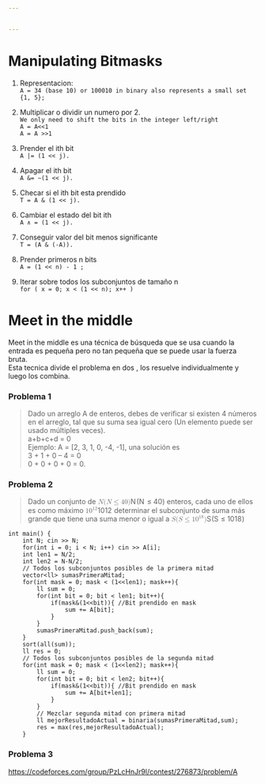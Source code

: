 ```yaml
---


---
```


<h1 id="manipulating-bitmasks">Manipulating Bitmasks</h1>
<ol>
<li>
<p>Representacion:<br>
<code>A = 34 (base 10) or 100010 in binary also represents a small set {1, 5};</code></p>
</li>
<li>
<p>Multiplicar o dividir un numero por 2.<br>
<code>We only need to shift the bits in the integer left/right</code><br>
<code>A = A&lt;&lt;1</code><br>
<code>A = A &gt;&gt;1</code></p>
</li>
<li>
<p>Prender el ith bit<br>
<code>A |= (1 &lt;&lt; j).</code></p>
</li>
<li>
<p>Apagar el ith bit<br>
<code>A &amp;= ∼(1 &lt;&lt; j).</code></p>
</li>
<li>
<p>Checar si el ith bit esta prendido<br>
<code>T = A &amp; (1 &lt;&lt; j).</code></p>
</li>
<li>
<p>Cambiar el estado del bit ith<br>
<code>A ∧ = (1 &lt;&lt; j).</code></p>
</li>
<li>
<p>Conseguir valor del bit menos significante<br>
<code>T = (A &amp; (-A)).</code></p>
</li>
<li>
<p>Prender primeros n bits<br>
<code>A = (1 &lt;&lt; n) - 1 ;</code></p>
</li>
<li>
<p>Iterar sobre todos los subconjuntos de tamaño n<br>
<code>for ( x = 0; x &lt; (1 &lt;&lt; n); x++ )</code></p>
</li>
</ol>
<h1 id="meet-in-the-middle">Meet in the middle</h1>
<p>Meet in the middle es una técnica de búsqueda que se usa cuando la entrada es pequeña pero no tan pequeña que se puede usar la fuerza bruta.<br>
Esta tecnica divide el problema en dos , los resuelve individualmente y luego los combina.</p>
<h3 id="problema-1">Problema 1</h3>
<blockquote>
<p>Dado un arreglo A de enteros, debes de verificar si existen 4 números en el arreglo, tal que su suma sea igual cero (Un elemento puede ser usado múltiples veces).<br>
a+b+c+d = 0<br>
Ejemplo: A = [2, 3, 1, 0, -4, -1], una solución es<br>
3 + 1 + 0 – 4 = 0<br>
0 + 0 + 0 + 0 = 0.</p>
</blockquote>
<h3 id="problema-2">Problema 2</h3>
<blockquote>
<p>Dado un conjunto de <span class="katex--inline"><span class="katex"><span class="katex-mathml"><math><semantics><mrow><mi>N</mi><mo stretchy="false">(</mo><mi>N</mi><mo>≤</mo><mn>40</mn><mo stretchy="false">)</mo></mrow><annotation encoding="application/x-tex">N (N≤40)</annotation></semantics></math></span><span class="katex-html" aria-hidden="true"><span class="base"><span class="strut" style="height: 1em; vertical-align: -0.25em;"></span><span class="mord mathdefault" style="margin-right: 0.10903em;">N</span><span class="mopen">(</span><span class="mord mathdefault" style="margin-right: 0.10903em;">N</span><span class="mspace" style="margin-right: 0.277778em;"></span><span class="mrel">≤</span><span class="mspace" style="margin-right: 0.277778em;"></span></span><span class="base"><span class="strut" style="height: 1em; vertical-align: -0.25em;"></span><span class="mord">4</span><span class="mord">0</span><span class="mclose">)</span></span></span></span></span> enteros, cada uno de ellos es como máximo <span class="katex--inline"><span class="katex"><span class="katex-mathml"><math><semantics><mrow><mn>1</mn><msup><mn>0</mn><mn>12</mn></msup></mrow><annotation encoding="application/x-tex">10^{12}</annotation></semantics></math></span><span class="katex-html" aria-hidden="true"><span class="base"><span class="strut" style="height: 0.814108em; vertical-align: 0em;"></span><span class="mord">1</span><span class="mord"><span class="mord">0</span><span class="msupsub"><span class="vlist-t"><span class="vlist-r"><span class="vlist" style="height: 0.814108em;"><span class="" style="top: -3.063em; margin-right: 0.05em;"><span class="pstrut" style="height: 2.7em;"></span><span class="sizing reset-size6 size3 mtight"><span class="mord mtight"><span class="mord mtight">1</span><span class="mord mtight">2</span></span></span></span></span></span></span></span></span></span></span></span></span> determinar el subconjunto de suma más grande que tiene una suma menor o igual a <span class="katex--inline"><span class="katex"><span class="katex-mathml"><math><semantics><mrow><mi>S</mi><mo stretchy="false">(</mo><mi>S</mi><mo>≤</mo><mn>1</mn><msup><mn>0</mn><mn>18</mn></msup><mo stretchy="false">)</mo></mrow><annotation encoding="application/x-tex">S (S ≤ 10^{18})</annotation></semantics></math></span><span class="katex-html" aria-hidden="true"><span class="base"><span class="strut" style="height: 1em; vertical-align: -0.25em;"></span><span class="mord mathdefault" style="margin-right: 0.05764em;">S</span><span class="mopen">(</span><span class="mord mathdefault" style="margin-right: 0.05764em;">S</span><span class="mspace" style="margin-right: 0.277778em;"></span><span class="mrel">≤</span><span class="mspace" style="margin-right: 0.277778em;"></span></span><span class="base"><span class="strut" style="height: 1.06411em; vertical-align: -0.25em;"></span><span class="mord">1</span><span class="mord"><span class="mord">0</span><span class="msupsub"><span class="vlist-t"><span class="vlist-r"><span class="vlist" style="height: 0.814108em;"><span class="" style="top: -3.063em; margin-right: 0.05em;"><span class="pstrut" style="height: 2.7em;"></span><span class="sizing reset-size6 size3 mtight"><span class="mord mtight"><span class="mord mtight">1</span><span class="mord mtight">8</span></span></span></span></span></span></span></span></span><span class="mclose">)</span></span></span></span></span></p>
</blockquote>
<pre class=" language-cpp"><code class="prism  language-cpp"><span class="token keyword">int</span> <span class="token function">main</span><span class="token punctuation">(</span><span class="token punctuation">)</span> <span class="token punctuation">{</span>
	<span class="token keyword">int</span> N<span class="token punctuation">;</span> cin <span class="token operator">&gt;&gt;</span> N<span class="token punctuation">;</span>
	<span class="token keyword">for</span><span class="token punctuation">(</span><span class="token keyword">int</span> i <span class="token operator">=</span> <span class="token number">0</span><span class="token punctuation">;</span> i <span class="token operator">&lt;</span> N<span class="token punctuation">;</span> i<span class="token operator">++</span><span class="token punctuation">)</span> cin <span class="token operator">&gt;&gt;</span> A<span class="token punctuation">[</span>i<span class="token punctuation">]</span><span class="token punctuation">;</span>
	<span class="token keyword">int</span> len1 <span class="token operator">=</span> N<span class="token operator">/</span><span class="token number">2</span><span class="token punctuation">;</span>
	<span class="token keyword">int</span> len2 <span class="token operator">=</span> N<span class="token operator">-</span>N<span class="token operator">/</span><span class="token number">2</span><span class="token punctuation">;</span>
	<span class="token comment">// Todos los subconjuntos posibles de la primera mitad</span>
	vector<span class="token operator">&lt;</span>ll<span class="token operator">&gt;</span> sumasPrimeraMitad<span class="token punctuation">;</span>
	<span class="token keyword">for</span><span class="token punctuation">(</span><span class="token keyword">int</span> mask <span class="token operator">=</span> <span class="token number">0</span><span class="token punctuation">;</span> mask <span class="token operator">&lt;</span> <span class="token punctuation">(</span><span class="token number">1</span><span class="token operator">&lt;&lt;</span>len1<span class="token punctuation">)</span><span class="token punctuation">;</span> mask<span class="token operator">++</span><span class="token punctuation">)</span><span class="token punctuation">{</span>
		ll sum <span class="token operator">=</span> <span class="token number">0</span><span class="token punctuation">;</span>
		<span class="token keyword">for</span><span class="token punctuation">(</span><span class="token keyword">int</span> bit <span class="token operator">=</span> <span class="token number">0</span><span class="token punctuation">;</span> bit <span class="token operator">&lt;</span> len1<span class="token punctuation">;</span> bit<span class="token operator">++</span><span class="token punctuation">)</span><span class="token punctuation">{</span>
			<span class="token keyword">if</span><span class="token punctuation">(</span>mask<span class="token operator">&amp;</span><span class="token punctuation">(</span><span class="token number">1</span><span class="token operator">&lt;&lt;</span>bit<span class="token punctuation">)</span><span class="token punctuation">)</span><span class="token punctuation">{</span> <span class="token comment">//Bit prendido en mask</span>
				sum <span class="token operator">+</span><span class="token operator">=</span> A<span class="token punctuation">[</span>bit<span class="token punctuation">]</span><span class="token punctuation">;</span>
			<span class="token punctuation">}</span>
		<span class="token punctuation">}</span>
		sumasPrimeraMitad<span class="token punctuation">.</span><span class="token function">push_back</span><span class="token punctuation">(</span>sum<span class="token punctuation">)</span><span class="token punctuation">;</span>
	<span class="token punctuation">}</span>
	<span class="token function">sort</span><span class="token punctuation">(</span><span class="token function">all</span><span class="token punctuation">(</span>sum<span class="token punctuation">)</span><span class="token punctuation">)</span><span class="token punctuation">;</span>
	ll res <span class="token operator">=</span> <span class="token number">0</span><span class="token punctuation">;</span>
	<span class="token comment">// Todos los subconjuntos posibles de la segunda mitad</span>
	<span class="token keyword">for</span><span class="token punctuation">(</span><span class="token keyword">int</span> mask <span class="token operator">=</span> <span class="token number">0</span><span class="token punctuation">;</span> mask <span class="token operator">&lt;</span> <span class="token punctuation">(</span><span class="token number">1</span><span class="token operator">&lt;&lt;</span>len2<span class="token punctuation">)</span><span class="token punctuation">;</span> mask<span class="token operator">++</span><span class="token punctuation">)</span><span class="token punctuation">{</span>
		ll sum <span class="token operator">=</span> <span class="token number">0</span><span class="token punctuation">;</span>
		<span class="token keyword">for</span><span class="token punctuation">(</span><span class="token keyword">int</span> bit <span class="token operator">=</span> <span class="token number">0</span><span class="token punctuation">;</span> bit <span class="token operator">&lt;</span> len2<span class="token punctuation">;</span> bit<span class="token operator">++</span><span class="token punctuation">)</span><span class="token punctuation">{</span>
			<span class="token keyword">if</span><span class="token punctuation">(</span>mask<span class="token operator">&amp;</span><span class="token punctuation">(</span><span class="token number">1</span><span class="token operator">&lt;&lt;</span>bit<span class="token punctuation">)</span><span class="token punctuation">)</span><span class="token punctuation">{</span> <span class="token comment">//Bit prendido en mask</span>
				sum <span class="token operator">+</span><span class="token operator">=</span> A<span class="token punctuation">[</span>bit<span class="token operator">+</span>len1<span class="token punctuation">]</span><span class="token punctuation">;</span>
			<span class="token punctuation">}</span>
		<span class="token punctuation">}</span>
		<span class="token comment">// Mezclar segunda mitad con primera mitad</span>
		ll mejorResultadoActual <span class="token operator">=</span> <span class="token function">binaria</span><span class="token punctuation">(</span>sumasPrimeraMitad<span class="token punctuation">,</span>sum<span class="token punctuation">)</span><span class="token punctuation">;</span>
		res <span class="token operator">=</span> <span class="token function">max</span><span class="token punctuation">(</span>res<span class="token punctuation">,</span>mejorResultadoActual<span class="token punctuation">)</span><span class="token punctuation">;</span>
	<span class="token punctuation">}</span>
</code></pre>
<h3 id="problema-3">Problema 3</h3>
<p><a href="https://codeforces.com/group/PzLcHnJr9l/contest/276873/problem/A">https://codeforces.com/group/PzLcHnJr9l/contest/276873/problem/A</a></p>


